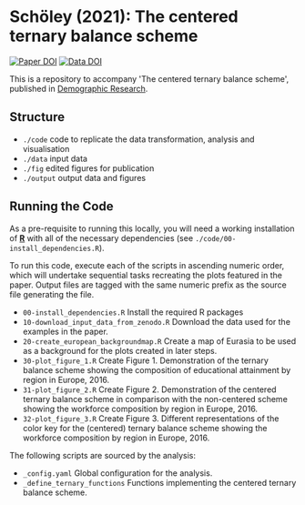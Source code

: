 # Schöley (2021): The centered ternary balance scheme

[![Paper DOI](https://img.shields.io/badge/Paper_DOI-10.4054/DemRes.2021.44.19-%23005462?style=flat-square)](https://doi.org/10.4054/DemRes.2021.44.19)
[![Data DOI](https://img.shields.io/badge/Zenodo_DOI-10.5281/zenodo.15033155-%23005462?style=flat-square)](https://doi.org/10.5281/zenodo.15033155)

This is a repository to accompany 'The centered ternary balance scheme', published in [Demographic Research](https://doi.org/10.4054/DemRes.2021.44.19).

## Structure

- `./code` code to replicate the data transformation, analysis and visualisation
- `./data` input data
- `./fig` edited figures for publication
- `./output` output data and figures

## Running the Code

As a pre-requisite to running this locally, you will need a working installation of [**R**](https://www.r-project.org/) with all of the necessary dependencies (see `./code/00-install_dependencies.R`).

To run this code, execute each of the scripts in ascending numeric order, which will undertake sequential tasks recreating the plots featured in the paper. Output files are tagged with the same numeric prefix as the source file generating the file.

- `00-install_dependencies.R` Install the required R packages
- `10-download_input_data_from_zenodo.R` Download the data used for the examples in the paper.
- `20-create_european_backgroundmap.R` Create a map of Eurasia to be used as a background for the plots created in later steps.
- `30-plot_figure_1.R` Create Figure 1. Demonstration of the ternary balance scheme showing the composition of educational attainment by region in Europe, 2016.
- `31-plot_figure_2.R` Create Figure 2. Demonstration of the centered ternary balance scheme in comparison with the non-centered scheme showing the workforce composition by region in Europe, 2016.
- `32-plot_figure_3.R` Create Figure 3. Different representations of the color key for the (centered) ternary balance scheme showing the workforce composition by region in Europe, 2016.

The following scripts are sourced by the analysis:

- `_config.yaml` Global configuration for the analysis.
- `_define_ternary_functions` Functions implementing the centered ternary balance scheme.